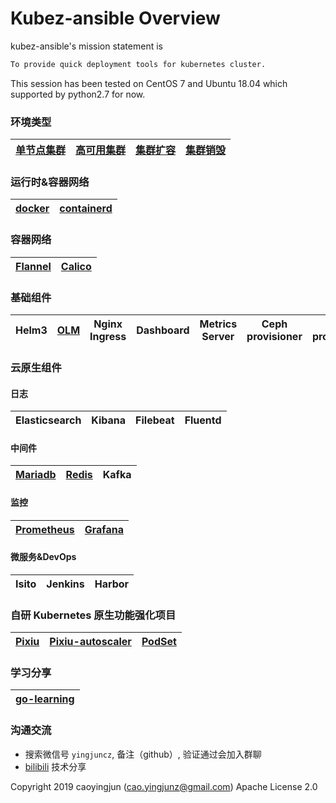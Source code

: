 # Kubez-ansible Overview

kubez-ansible's mission statement is

``` bash
To provide quick deployment tools for kubernetes cluster.
```

This session has been tested on CentOS 7 and Ubuntu 18.04 which supported by
python2.7 for now.

### 环境类型
| [单节点集群](docs/install/all-in-one.md) | [高可用集群](docs/install/multinode.md) | [集群扩容](docs/install/expansion.md) | [集群销毁](docs/install/destroy.md) |
| :----: | :----: | :----:  | :----: |

### 运行时&容器网络
| [docker](https://github.com/docker) | [containerd](https://github.com/containerd/containerd) |
| :----: | :----: |

### 容器网络
| [Flannel](https://github.com/flannel-io/flannel) | [Calico](https://github.com/projectcalico/calico) |
| :----: | :----: |

### 基础组件
| Helm3 | [OLM](docs/paas/olm.md) | Nginx Ingress | Dashboard | Metrics Server | Ceph provisioner | NFS provisioner |
| :----: | :----: | :----: | :----: | :----: | :----: | :----: |

### 云原生组件
#### 日志
| Elasticsearch | Kibana | Filebeat | Fluentd |
| :----: | :----: | :----:  | :----: |

#### 中间件
| [Mariadb](docs/paas/mariadb.md) | [Redis](docs/paas/redis.md) | Kafka |
| :----: | :----: | :----: |

#### 监控
| [Prometheus](https://prometheus.io/docs/prometheus/latest/getting_started/) | [Grafana](https://grafana.com/docs/grafana/latest/whatsnew) |
| :----: | :----: |

#### 微服务&DevOps
| Isito | Jenkins | Harbor |
| :----: | :----: | :----: |

### 自研 Kubernetes 原生功能强化项目
| [Pixiu](https://github.com/caoyingjunz/pixiu) | [Pixiu-autoscaler](https://github.com/caoyingjunz/pixiu-autoscaler) | [PodSet](https://github.com/caoyingjunz/podset-operator) |
| :----: | :----: | :----: |

### 学习分享
| [go-learning](https://github.com/caoyingjunz/go-learning) |
| :----: |

### 沟通交流
- 搜索微信号 `yingjuncz`, 备注（github）, 验证通过会加入群聊
- [bilibili](https://space.bilibili.com/3493104248162809?spm_id_from=333.1007.0.0) 技术分享

Copyright 2019 caoyingjun (cao.yingjunz@gmail.com) Apache License 2.0
